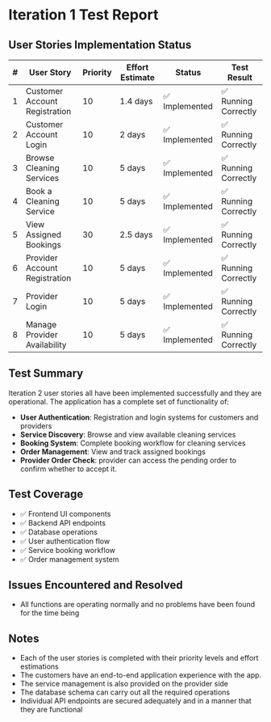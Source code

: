 # Iteration 1 Test Report

## User Stories Implementation Status

| # | User Story | Priority | Effort Estimate | Status | Test Result |
|---|------------|----------|-----------------|--------|-------------|
| 1 | Customer Account Registration | 10 | 1.4 days | ✅ Implemented | ✅ Running Correctly |
| 2 | Customer Account Login | 10 | 2 days | ✅ Implemented | ✅ Running Correctly |
| 3 | Browse Cleaning Services | 10 | 5 days | ✅ Implemented | ✅ Running Correctly |
| 4 | Book a Cleaning Service | 10 | 5 days | ✅ Implemented |✅ Running Correctly|
| 5 | View Assigned Bookings | 30 | 2.5 days |  ✅ Implemented |✅ Running Correctly|
| 6 | Provider Account Registration | 10 | 5 days | ✅ Implemented |✅ Running Correctly|
| 7 | Provider Login | 10 | 5 days | ✅ Implemented |✅ Running Correctly|
| 8 | Manage Provider Availability| 10 | 5 days | ✅ Implemented |✅ Running Correctly|

## Test Summary

Iteration 2 user stories all have been implemented successfully and they are operational. The application has a complete set of functionality of:

- **User Authentication**: Registration and login systems for customers and providers
- **Service Discovery**: Browse and view available cleaning services
- **Booking System**: Complete booking workflow for cleaning services
- **Order Management**: View and track assigned bookings
- **Provider Order Check**: provider can access the pending order to confirm whether to accept it.

## Test Coverage

- ✅ Frontend UI components
- ✅ Backend API endpoints
- ✅ Database operations
- ✅ User authentication flow
- ✅ Service booking workflow
- ✅ Order management system

## Issues Encountered and Resolved

- All functions are operating normally and no problems have been found for the time being

## Notes

- Each of the user stories is completed with their priority levels and effort estimations
- The customers have an end-to-end application experience with the app.
- The service management is also provided on the provider side
- The database schema can carry out all the required operations
- Individual API endpoints are secured adequately and in a manner that they are functional
